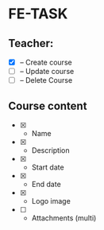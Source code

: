 # FE-TASK

## Teacher:

* [x] – Create course
* [ ] – Update course
* [ ] – Delete Course

## Course content

* [x] * Name
* [x] * Description
* [x] * Start date
* [x] * End date
* [x] * Logo image
* [ ] * Attachments (multi)
